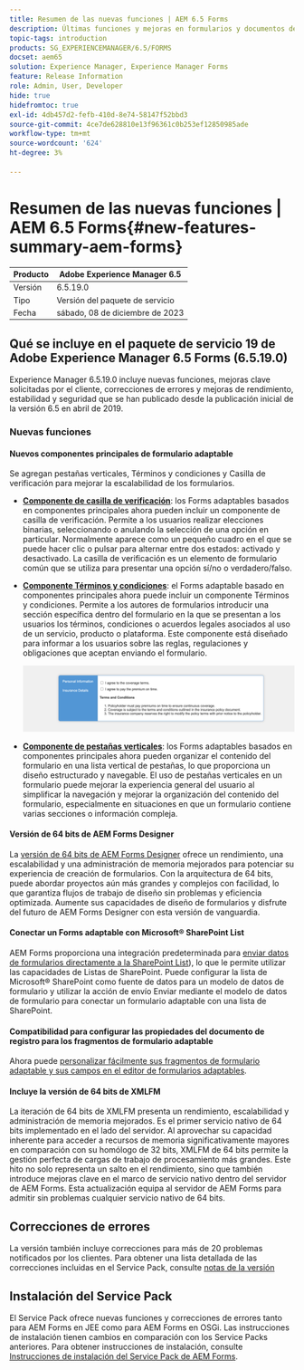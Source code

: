 ```yaml
---
title: Resumen de las nuevas funciones | AEM 6.5 Forms
description: Últimas funciones y mejoras en formularios y documentos de AEM, la solución de administración de experiencias digitales más avanzada del mundo.
topic-tags: introduction
products: SG_EXPERIENCEMANAGER/6.5/FORMS
docset: aem65
solution: Experience Manager, Experience Manager Forms
feature: Release Information
role: Admin, User, Developer
hide: true
hidefromtoc: true
exl-id: 4db457d2-fefb-410d-8e74-58147f52bbd3
source-git-commit: 4ce7de628810e13f96361c0b253ef12850985ade
workflow-type: tm+mt
source-wordcount: '624'
ht-degree: 3%

---
```


# Resumen de las nuevas funciones | AEM 6.5 Forms{#new-features-summary-aem-forms}

| Producto | Adobe Experience Manager 6.5 |
| -------- | ---------------------------- |
| Versión | 6.5.19.0 |
| Tipo | Versión del paquete de servicio |
| Fecha | sábado, 08 de diciembre de 2023 |

## Qué se incluye en el paquete de servicio 19 de Adobe Experience Manager 6.5 Forms (6.5.19.0)

Experience Manager 6.5.19.0 incluye nuevas funciones, mejoras clave solicitadas por el cliente, correcciones de errores y mejoras de rendimiento, estabilidad y seguridad que se han publicado desde la publicación inicial de la versión 6.5 en abril de 2019.

### Nuevas funciones

#### Nuevos componentes principales de formulario adaptable

Se agregan pestañas verticales, Términos y condiciones y Casilla de verificación para mejorar la escalabilidad de los formularios.

* **[Componente de casilla de verificación](https://experienceleague.adobe.com/docs/experience-manager-core-components/using/adaptive-forms/adaptive-forms-components/checkbox.html)**: los Forms adaptables basados en componentes principales ahora pueden incluir un componente de casilla de verificación. Permite a los usuarios realizar elecciones binarias, seleccionando o anulando la selección de una opción en particular. Normalmente aparece como un pequeño cuadro en el que se puede hacer clic o pulsar para alternar entre dos estados: activado y desactivado. La casilla de verificación es un elemento de formulario común que se utiliza para presentar una opción sí/no o verdadero/falso.

* **[Componente Términos y condiciones](https://experienceleague.adobe.com/docs/experience-manager-core-components/using/adaptive-forms/adaptive-forms-components/terms-and-conditions.html)**: el Forms adaptable basado en componentes principales ahora puede incluir un componente Términos y condiciones. Permite a los autores de formularios introducir una sección específica dentro del formulario en la que se presentan a los usuarios los términos, condiciones o acuerdos legales asociados al uso de un servicio, producto o plataforma. Este componente está diseñado para informar a los usuarios sobre las reglas, regulaciones y obligaciones que aceptan enviando el formulario.

  ![Fichas verticales, términos y condiciones y componentes de casilla de verificación](/help/forms/using/assets/forms-components.png)

* **[Componente de pestañas verticales](https://experienceleague.adobe.com/docs/experience-manager-core-components/using/adaptive-forms/adaptive-forms-components/vertical-tabs.html)**: los Forms adaptables basados en componentes principales ahora pueden organizar el contenido del formulario en una lista vertical de pestañas, lo que proporciona un diseño estructurado y navegable. El uso de pestañas verticales en un formulario puede mejorar la experiencia general del usuario al simplificar la navegación y mejorar la organización del contenido del formulario, especialmente en situaciones en que un formulario contiene varias secciones o información compleja.

#### Versión de 64 bits de AEM Forms Designer

La [versión de 64 bits de AEM Forms Designer](/help/forms/using/installing-configuring-designer.md) ofrece un rendimiento, una escalabilidad y una administración de memoria mejorados para potenciar su experiencia de creación de formularios. Con la arquitectura de 64 bits, puede abordar proyectos aún más grandes y complejos con facilidad, lo que garantiza flujos de trabajo de diseño sin problemas y eficiencia optimizada. Aumente sus capacidades de diseño de formularios y disfrute del futuro de AEM Forms Designer con esta versión de vanguardia.

#### Conectar un Forms adaptable con Microsoft® SharePoint List

AEM Forms proporciona una integración predeterminada para [enviar datos de formularios directamente a la SharePoint List](/help/forms/using/configuring-submit-actions.md#submit-to-microsoft&reg;-sharepoint-list)), lo que le permite utilizar las capacidades de Listas de SharePoint. Puede configurar la lista de Microsoft® SharePoint como fuente de datos para un modelo de datos de formulario y utilizar la acción de envío Enviar mediante el modelo de datos de formulario para conectar un formulario adaptable con una lista de SharePoint.

#### Compatibilidad para configurar las propiedades del documento de registro para los fragmentos de formulario adaptable

Ahora puede [personalizar fácilmente sus fragmentos de formulario adaptable y sus campos en el editor de formularios adaptables](/help/forms/using/generate-document-of-record-for-non-xfa-based-adaptive-forms.md).

#### Incluye la versión de 64 bits de XMLFM

La iteración de 64 bits de XMLFM presenta un rendimiento, escalabilidad y administración de memoria mejorados. Es el primer servicio nativo de 64 bits implementado en el lado del servidor. Al aprovechar su capacidad inherente para acceder a recursos de memoria significativamente mayores en comparación con su homólogo de 32 bits, XMLFM de 64 bits permite la gestión perfecta de cargas de trabajo de procesamiento más grandes. Este hito no solo representa un salto en el rendimiento, sino que también introduce mejoras clave en el marco de servicio nativo dentro del servidor de AEM Forms. Esta actualización equipa al servidor de AEM Forms para admitir sin problemas cualquier servicio nativo de 64 bits.


## Correcciones de errores

La versión también incluye correcciones para más de 20 problemas notificados por los clientes. Para obtener una lista detallada de las correcciones incluidas en el Service Pack, consulte [notas de la versión](/help/release-notes/release-notes.md)


## Instalación del Service Pack

El Service Pack ofrece nuevas funciones y correcciones de errores tanto para AEM Forms en JEE como para AEM Forms en OSGi. Las instrucciones de instalación tienen cambios en comparación con los Service Packs anteriores. Para obtener instrucciones de instalación, consulte [Instrucciones de instalación del Service Pack de AEM Forms](https://experienceleague.adobe.com/docs/experience-manager-65-lts/release-notes/aem-forms-current-service-pack-installation-instructions.html?lang=en).




<!-- 
## Transaction Reports {#transaction-reports}



Transaction reports lets you capture and track the number of submitted forms, processed documents, and rendered documents. The objective behind tracking these transactions is to make an informed decision about the product usage and rebalancing investments in hardware and software. Some examples of transactions include:

* Submission of an Adaptive Form, an HTML5 Form, or a Form Set
* Rendition of a print or a web version of an interactive communication
* Conversion of a document from one file format to another

For information about configuring and using transaction reports, see [Transaction Reports Overview](../../forms/using/transaction-reports-overview.md).

![A sample transaction report](assets/surface_transaction_reporting.png)

## Interactive Communications {#interactive-communications}

**Define data display patterns**

Interactive Communication authors can now define [data display patterns](create-interactive-communication.md#datadisplaypatterns) for fields, variables, and form data model elements. For example, date, currency, or phone formats.

**Use new types of charts**

You can now add [Quadrant charts and charts with multiple series](../../forms/using/chart-component-interactive-communications.md) to Interactive Communications.

**Sort columns in a table**

You can now [sort columns of a table](../../forms/using/create-interactive-communication.md#sortcolumns) in the Interactive Communication. You can bind and sort table columns with static text or data model objects.

**Use new components in a web channel**

You can now add Button and Separator components to the web channel. For more information, see [Add Button component to the web channel](../../forms/using/create-interactive-communication.md#add-button-component-to-the-web-channel) and [Separator component in web channel](../../forms/using/create-interactive-communication.md#separatorcomponent).

**Layout mode to resize components**

You can now switch to [Layout mode](../../forms/using/resize-using-layout-mode.md) to resize components in the Web channel using a WYSIWYG interface.

**Usability improvements**

Interactive Communication authors can now utilize various easy-to-use operations while creating correspondences. The list of operations includes:

* [Perform undo-redo actions in print and web channels](../../forms/using/create-interactive-communication.md#undoredoactions)
* [Add variables in a document fragment using @ symbol](../../forms/using/texts-interactive-communications.md#searchvariables)
* [Add data model elements in a document fragment using @ symbol](../../forms/using/texts-interactive-communications.md#searchdatamodelproperties)
* [Delete or add a web channel to an existing Interactive Communication](../../forms/using/create-interactive-communication.md#edit-interactive-communication-properties)
* [Bind data source elements with fields and variables using drag-and-drop actions](../../forms/using/create-interactive-communication.md#binddatasourceelements)
* [Highlight unbound fields and variables while authoring Interactive Communication](../../forms/using/create-interactive-communication.md#distinguishunboundfields)
* [Perform additional actions such as copy, group, or more on inherited components in a web channel](../../forms/using/create-interactive-communication.md#componenttoolbar)

**Improvements in sync process**

There are several improvements in the Web channel layout auto-generated using the Print channel.

![Interactive Communications Charts](assets/interactive-communication-charts.png)

## Adaptive Forms {#adaptive-forms}

### Use Adobe Sign's cloud-based digital signatures in Adaptive Forms {#use-adobe-sign-s-cloud-based-digital-signatures-in-adaptive-forms}

[Cloud-based digital signatures](https://helpx.adobe.com/sign/kb/digital-certificate-providers.html) or remote signatures are a new generation of digital signatures that work across desktop, mobile, and the web — and meet the highest levels of compliance and assurance for signer authentication. You can now [sign an Adaptive Form](../../forms/using/working-with-adobe-sign.md) with Cloud-based digital signatures.

#### Embed an Adaptive Form or Interactive Communication in AEM Sites Single Page Applications {#embed-an-adaptive-form-or-interactive-communcation-in-aem-sites-single-page-applications}

AEM Forms lets you [seamlessly embed an Adaptive Form](../../forms/using/embed-adaptive-form-aem-sites-spa.md) or Interactive Communication in an AEM Sites single page application (SPA). The embedded Adaptive Form and Interactive Communication is fully functional and users can fill and submit the form without leaving the page. It helps user remain in context of other elements on the web page and simultaneously interact with the adaptive form or Interactive Communication.

#### Sort columns of Adaptive Form tables {#sort-columns-of-adaptive-form-tables}

You can [sort any column of an Adaptive Form table](../../forms/using/adaptive-forms-tables.md#sortcolumnstable) in an ascending or descending order. You can apply sorting to table columns with static text, data model object properties, or a combination of static text and data model object properties.

#### Restrict the availability of Adaptive Forms templates to specific paths {#restrict-the-availability-of-adaptive-forms-templates-to-specific-paths}

Adaptive forms has added support for the cq:allowedPaths property. The property [restricts availability of Adaptive Forms templates to specific paths](creating-adaptive-form.md#adaptive-form-templates).

#### Add check boxes to the Adaptive Form dynamically {#add-check-boxes-to-the-adaptive-form-dynamically}

You can now define rules to [add checkboxes to the Adaptive Form dynamically](../../forms/using/rule-editor.md#setpropertyrule) based on custom function, a form object, or an object property.

## AEM Workflows {#aem-workflows}

### Use variables in AEM Workflows {#use-variables-in-aem-workflows}

Variables enable workflow steps to hold and pass metadata across workflow steps at runtime. You can create different types of variables for storing different types of data. For example, integers, strings, documents, or form data model instances. Typically, you use a variable or a collection of variables when you need to make a decision based on the value that it holds or to store information that you need later in a process.

Variables are an extension of [MetaDataMap](https://developer.adobe.com/experience-manager/reference-materials/6-5-lts/javadoc/com/adobe/granite/workflow/metadata/MetaDataMap.html) interface available in the previous version. It helps save time spent in developing custom ECMAScript code used to retrieve and update metadata values. You continue using MetaDataMap interface and ECMAScript code to manipulate metadata. Some benefits of using variables over MetaDataMap and ECMAScript are:

* Dynamically store, update, and use values stored in a variable across the workflow without relying on custom code
* Retrieve and update values directly to a form data model and data file (XML/JSON ) of a submitted form
* Store complete documents in a variable to perform document processing

The Go To step, OR Split step, and all AEM Forms workflow steps support variables. You can use MetaDataMap interface to access variables in workflow steps that do not have a native support for variables. For more information, see [Variables in AEM Workflows](../../forms/using/variable-in-aem-workflows.md).

![Setting a variable for in a workflow](assets/variable.png)

#### Use a workflow with different Adaptive Forms  {#use-a-workflow-with-different-adaptive-forms}

You can [specify an Adaptive Form for the assign task](../../forms/using/aem-forms-workflow-step-reference.md#assign-task-step) and document of record step of form-centric workflows on the runtime. It allows a workflow to work with different Adaptive Forms. You can decide the method to select an Adaptive Form while designing the workflow. The Adaptive Form can be located at an absolute path, submitted as payload to the workflow, or available at a path calculated using a variable.

#### Use enhanced logging capabilities of forms-centric workflow steps {#use-enhanced-logging-capabilities-of-forms-centric-workflow-steps}

Logging capabilities of forms-centric workflow steps are standardized. Now, all form-centric workflow steps produce similarly standardized logs. It helps improve debugging speed.

## Data Integration {#data-integration}

You can now:

* [Validate input data](../../forms/using/work-with-form-data-model.md#automated-validation-of-input-data) based on a list of constraints. It helps ensure that only valid data is submitted to data source.
* [Override default endpoint](../../forms/using/configure-data-sources.md#configure-soap-web-services) defined in a WSDL (Web Services Description Language) file.

* [Override default](../../forms/using/configure-data-sources.md#configure-restful-web-services) [scheme, host, and base path](../../forms/using/configure-data-sources.md#configure-restful-web-services) defined in Swagger definition file.

## Platform and Security updates {#platform-and-security-updates}

### Major platform updates {#major-platform-updates}

AEM Forms can be set up using any combination of supported operating systems, application servers, databases, database drivers, JDK, LDAP servers, and email servers. The following are the major changes in [supported platforms](../../forms/using/aem-forms-jee-supported-platforms.md):

<table>
 <tbody>
  <tr>
   <td>Component</td>
   <td>Support Removed</td>
  </tr>
  <tr>
   <td>Operating systems</td>
   <td>
    <ul>
     <li>Microsoft Windows Server 2012 R2</li>
     <li>IBM AIX*</li>
     <li>Sun Solaris*</li>
    </ul> </td>
  </tr>
  <tr>
   <td>Application servers<br /> </td>
   <td>
    <ul>
    <li>WebSphere Liberty profile</li>
    <li>Oracle WebLogic</li>
    </ul> </td>
  </tr>
  <tr>
   <td>Databases</td>
   <td>
    <ul>
     <li>IBM DB2 <br /> </li>
     <li>Oracle RAC</li>
    </ul> </td>
  </tr>
  <tr>
   <td>LDAP servers</td>
   <td>
    <ul>
     <li>Microsoft Active Directory 2012</li>
     <li>Novell eDirectory 8.8.7 </li>
     <li>IBM Lotus Domino 8.5.0 </li>
    </ul> </td>
  </tr>
  <tr>
   <td>Email servers</td>
   <td>
    <ul>
     <li>IBM Lotus Domino 8.5.0 </li>
    </ul> </td>
  </tr>
  <tr>
   <td>Connectors</td>
   <td>
    <ul>
     <li>Connector for Microsoft Sharepoint 2013</li>
     <li>Connector for EMC Documentum 7.0</li>
    </ul> </td>
  </tr>
  <tr>
   <td>AEM Forms app<br /> </td>
   <td>
    <ul>
     <li>Windows 8.1 support</li>
    </ul> </td>
  </tr>
  <tr>
   <td>Java </td>
   <td>
    <ul>
     <li>Java 11</li>
    </ul> </td>
  </tr>
 </tbody>
</table>

&#42; Contact Adobe Support for information on migrating to a different platform

#### New HTML5-based UIs {#new-html-based-uis}

In line with planned EOL of Adobe Flash Player and overall direction of migrating Flash-based content to open standards, AEM 6.5 Forms has replaced Flash-based UI of Health Monitor, Process Management, Reader Extension, and Category Management UI of AEM Forms on JEE Administration Console with HTML5-based UI.

#### Security improvements {#security-improvements}

* AEM 6.5 Forms on JEE administration console UI is now based on Apache Struts 2.5.
* AEM 6.5 Forms now uses jQuery to 3.2.1 and jQuery UI 1.12.1. See, [upgrade documentation](/help/forms/using/introduction-aem-forms.md) for the impact of the change.

#### Accessibility improvements {#accessibility-improvements}

AEM 6.5 Forms has improved accessibility of AEM Forms Workspace. 
!-->
